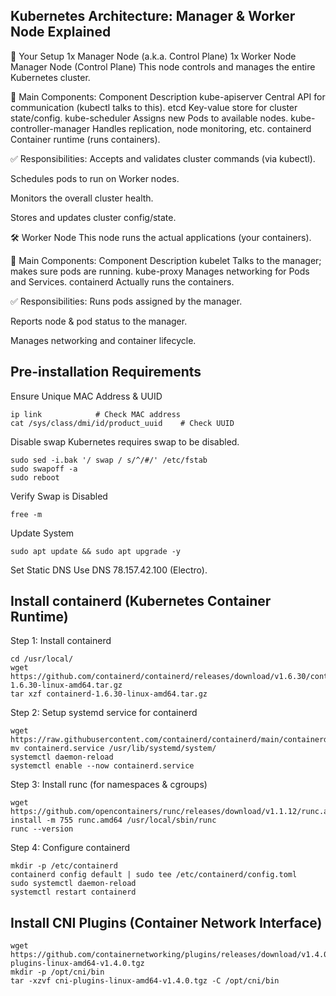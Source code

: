 ## Kubernetes Architecture: Manager & Worker Node Explained
📌 Your Setup
1x Manager Node (a.k.a. Control Plane)
1x Worker Node
Manager Node (Control Plane)
This node controls and manages the entire Kubernetes cluster.

🔧 Main Components:
Component	Description
kube-apiserver	Central API for communication (kubectl talks to this).
etcd	Key-value store for cluster state/config.
kube-scheduler	Assigns new Pods to available nodes.
kube-controller-manager	Handles replication, node monitoring, etc.
containerd	Container runtime (runs containers).

✅ Responsibilities:
Accepts and validates cluster commands (via kubectl).

Schedules pods to run on Worker nodes.

Monitors the overall cluster health.

Stores and updates cluster config/state.

🛠️ Worker Node
This node runs the actual applications (your containers).

🔧 Main Components:
Component	Description
kubelet	Talks to the manager; makes sure pods are running.
kube-proxy	Manages networking for Pods and Services.
containerd	Actually runs the containers.

✅ Responsibilities:
Runs pods assigned by the manager.

Reports node & pod status to the manager.

Manages networking and container lifecycle.


## Pre-installation Requirements
Ensure Unique MAC Address & UUID 
```
ip link            # Check MAC address
cat /sys/class/dmi/id/product_uuid    # Check UUID
```
Disable swap
Kubernetes requires swap to be disabled.
```
sudo sed -i.bak '/ swap / s/^/#/' /etc/fstab
sudo swapoff -a
sudo reboot

```
Verify Swap is Disabled
```
free -m
```
Update System
```
sudo apt update && sudo apt upgrade -y

```
Set Static DNS
Use DNS 78.157.42.100 (Electro).

## Install containerd (Kubernetes Container Runtime)
Step 1: Install containerd
```
cd /usr/local/
wget https://github.com/containerd/containerd/releases/download/v1.6.30/containerd-1.6.30-linux-amd64.tar.gz
tar xzf containerd-1.6.30-linux-amd64.tar.gz
```
Step 2: Setup systemd service for containerd
```
wget https://raw.githubusercontent.com/containerd/containerd/main/containerd.service
mv containerd.service /usr/lib/systemd/system/
systemctl daemon-reload
systemctl enable --now containerd.service
```
Step 3: Install runc (for namespaces & cgroups)
```
wget https://github.com/opencontainers/runc/releases/download/v1.1.12/runc.amd64
install -m 755 runc.amd64 /usr/local/sbin/runc
runc --version
```
Step 4: Configure containerd
```
mkdir -p /etc/containerd
containerd config default | sudo tee /etc/containerd/config.toml
sudo systemctl daemon-reload
systemctl restart containerd
```
## Install CNI Plugins (Container Network Interface)
```
wget https://github.com/containernetworking/plugins/releases/download/v1.4.0/cni-plugins-linux-amd64-v1.4.0.tgz
mkdir -p /opt/cni/bin
tar -xzvf cni-plugins-linux-amd64-v1.4.0.tgz -C /opt/cni/bin
```


